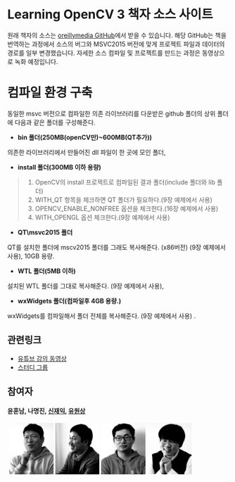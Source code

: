 ﻿# Learning OpenCV 3 책자 소스 사이트


원래 책자의 소스는 [oreillymedia GitHub]( https://github.com/oreillymedia/Learning-OpenCV-3_examples )에서 받을 수 있습니다. 
해당 GitHub는 책을 번역하는 과정에서 소스의 버그와 MSVC2015 버전에 맞게 프로젝트 파일과 데이터의 경로를 일부 변경했습니다.
자세한 소스 컴파일 및 프로젝트를 만드는 과정은 동영상으로 녹화 예정입니다.

# 컴파일 환경 구축
동일한 msvc 버전으로 컴파일한 의존 라이브러리를 다운받은 github 폴더의 상위 폴더에 다음과 같은 폴더를 구성해준다.

* __bin 폴더(250MB(openCV만)~600MB(QT추가))__

의존한 라이브러리에서 만들어진 dll 파일이 한 곳에 모인 폴더, 

* __install 폴더(300MB 이하 용량)__

>1. OpenCV의 install 프로젝트로 컴파일된 결과 폴더(include 폴더와 lib 폴더)
>2. WITH_QT 항목을 체크하면 QT 폴더가 필요하다.(9장 예제에서 사용)
>3. OPENCV_ENABLE_NONFREE 옵션을 체크한다.(16장 예제에서 사용)
>4. WITH_OPENGL 옵션 체크한다.(9장 예제에서 사용)


* __QT\msvc2015 폴더__

QT를 설치한 폴더에 mscv2015 폴더를 그래도 복사해준다. (x86버전) (9장 예제에서 사용), 10GB 용량.


* __WTL 폴더(5MB 이하)__

설치된 WTL 폴더를 그대로 복사해준다. (9장 예제에서 사용), 


* __wxWidgets 폴더(컴파일후 4GB 용량.)__

wxWidgets를 컴파일해서 폴더 전체를 복사해준다. (9장 예제에서 사용) .
## 관련링크
- [유튜브 강의 동영상](https://www.youtube.com/playlist?list=PLUDq35yka-fuPQGJi1m1cuCFZ914sDT1S)
- [스터디 그룹](https://www.facebook.com/groups/OpenCPP/)


## 참여자
#### 윤훈남, 나명진, [신재익](https://jishin86.github.io/about), [유원상](https://github.com/yws6909)
<div float="left">
  <img src="./imgs/2.jpg" width="20%" height="20%" />
  <img src="./imgs/3.jpg" width="20%" height="20%" />
   <img src="./imgs/4.jpg" width="20%" height="20%" />
  <img src="./imgs/1.jpg" width="20%" height="20%" />
</div>
